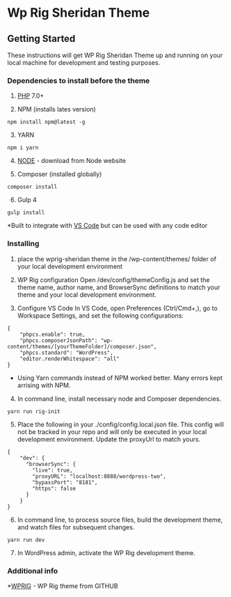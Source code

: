 # Wp Rig Sheridan Theme


## Getting Started

These instructions will get WP Rig Sheridan Theme up and running on your local machine for development and testing purposes. 

### Dependencies to install before the theme

1) [PHP](http://php.net/) 7.0+

2) NPM (installs lates version)

```
npm install npm@latest -g
```

3) YARN
```
npm i yarn
```

4) [NODE](https://nodejs.org/en/download/) - download from Node website

5) Composer (installed globally)

```
composer install
```

6) Gulp 4

```
gulp install
```

*Built to integrate with [VS Code](https://code.visualstudio.com/) but can be used with any code editor


### Installing 

1. place the wprig-sheridan theme in the /wp-content/themes/ folder of your local development environment

2. WP Rig configuration
Open /dev/config/themeConfig.js and set the theme name, author name, and BrowserSync definitions to match your theme and your local development environment.

3. Configure VS Code
In VS Code, open Preferences (Ctrl/Cmd+,), go to Workspace Settings, and set the following configurations:

```
{
	"phpcs.enable": true,
	"phpcs.composerJsonPath": "wp-content/themes/[yourThemeFolder]/composer.json",
	"phpcs.standard": "WordPress",
	"editor.renderWhitespace": "all"
}
```

* Using Yarn commands instead of NPM worked better. Many errors kept arrising with NPM. 

4. In command line, install necessary node and Composer dependencies.
```
yarn run rig-init
```

5. Place the following in your ./config/config.local.json file. This config will not be tracked in your repo and will only be executed in your local development environment. Update the proxyUrl to match yours. 

```
{
    "dev": {
      "browserSync": {
        "live": true,
        "proxyURL": "localhost:8888/wordpress-two",
        "bypassPort": "8181",
        "https": false
      }
    }
}
```

6. In command line, to process source files, build the development theme, and watch files for subsequent changes.

```
yarn run dev
```

7. In WordPress admin, activate the WP Rig development theme.

### Additional info 
*[WPRIG](https://github.com/wprig/wprig/) -  WP Rig theme from GITHUB
